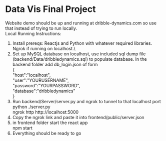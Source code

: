 # Data Vis Final Project
Website demo should be up and running at dribble-dynamics.com so use that instead of trying to run locally.\
Local Running Instructions:
1. Install prereqs: Reactjs and Python with whatever required libraries. Ngrok if running on localhost.\
2. Set up MySQL database on localhost, use included sql dump file (backend/Data/dribbledynamics.sql) to populate database. In the backend folder add db_login.json of form\
{\
    "host":"localhost",\
    "user":"YOURUSERNAME",\
    "password":"YOURPASSWORD",\
    "database":"dribbledynamics"\
}
3. Run backend/Server/server.py and ngrok to tunnel to that localhost port\
	python ./server.py\
	ngrok http http://localhost:5000
4. Copy the ngrok link and paste it into frontend/public/server.json
5. in frontend folder start the react app\
	npm start
6. Everything should be ready to go         